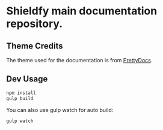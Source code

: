# Shieldfy main documentation repository.

## Theme Credits
The theme used for the documentation is from [PrettyDocs](https://github.com/xriley/PrettyDocs-Theme).

## Dev Usage

```bash
npm install
gulp build
```

You can also use gulp watch for auto build:

```bash
gulp watch
```
